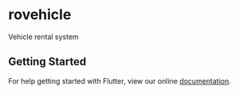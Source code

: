 # rovehicle

Vehicle rental system

## Getting Started

For help getting started with Flutter, view our online
[documentation](https://flutter.io/).
